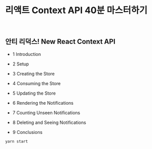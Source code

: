 # 리액트 Context API 40분 마스터하기

<br/>

## 안티 리덕스! New React Context API
- 1 Introduction
 
- 2 Setup
 
- 3 Creating the Store
 
- 4 Consuming the Store
 
- 5 Updating the Store
 
- 6 Rendering the Notifications
 
- 7 Counting Unseen Notifications
 
- 8 Deleting and Seeing Notifications
 
- 9 Conclusions


```terminal
yarn start
```